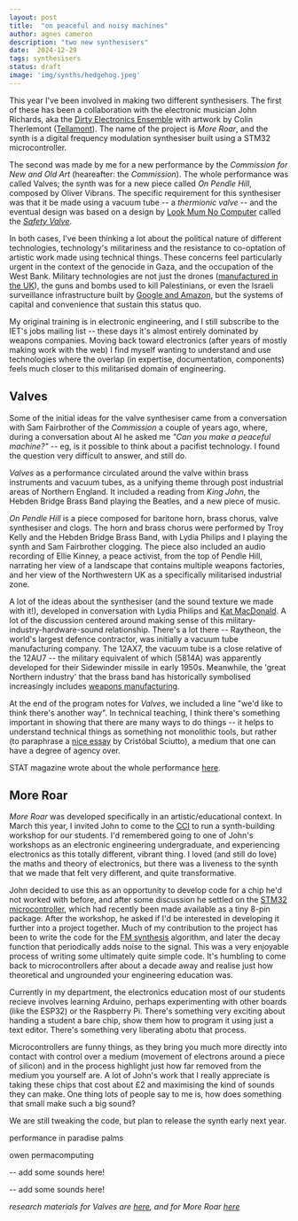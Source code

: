 ```yaml
---
layout: post
title:  "on peaceful and noisy machines"
author: agnes cameron
description: "two new synthesisers"
date:  2024-12-29
tags: synthesisers
status: draft
image: 'img/synths/hedgehog.jpeg'
---
```


This year I've been involved in making two different synthesisers. The first of these has been a collaboration with the electronic musician John Richards, aka the [Dirty Electronics Ensemble](https://www.dirtyelectronics.org/) with artwork by Colin Therlemont ([Tellamont](https://bandcamp.com/tellamont)). The name of the project is _More Roar_, and the synth is a digital frequency modulation synthesiser built using a STM32 microcontroller.

The second was made by me for a new performance by the _Commission for New and Old Art_ (heareafter: the _Commission_). The whole performance was called Valves; the synth was for a new piece called _On Pendle Hill_, composed by Oliver Vibrans. The specific requirement for this synthesiser was that it be made using a vacuum tube -- a _thermionic valve_ -- and the eventual design was based on a design by [Look Mum No Computer](https://www.lookmumnocomputer.com/) called the [_Safety Valve_](https://www.lookmumnocomputer.com/the-safety-valve).

In both cases, I've been thinking a lot about the political nature of different technologies, technology's militariness and the resistance to co-optation of artistic work made using technical things. These concerns feel particularly urgent in the context of the genocide in Gaza, and the occupation of the West Bank. Military technologies are not just the drones ([manufactured in the UK](https://caat.org.uk/data/countries/israel/israels-arms-industry-its-links-with-the-uk/)), the guns and bombs used to kill Palestinians, or even the Israeli surveillance infrastructure built by [Google and Amazon](https://www.aljazeera.com/news/2024/4/23/what-is-project-nimbus-and-why-are-google-workers-protesting-israel-deal), but the systems of capital and convenience that sustain this status quo.

My original training is in electronic engineering, and I still subscribe to the IET's jobs mailing list -- these days it's almost entirely dominated by weapons companies. Moving back toward electronics (after years of mostly making work with the web) I find myself wanting to understand and use technologies where the overlap (in expertise, documentation, components) feels much closer to this militarised domain of engineering. 

<!-- There's a sense sometimes that the answer to this is either the simple invocation of a kind of 'creativity' or 'good intention' -- a use of technical things for purely artistic and benevolent means -- or refusal to engage in the first place. I disagree with the former (after all, the [art school](https://www.instagram.com/ual_sjp/) where I work is also complicit in genocide), and I think the latter is a contextual decision. ?? -->

## Valves

Some of the initial ideas for the valve synthesiser came from a conversation with Sam Fairbrother of the _Commission_ a couple of years ago, where, during a conversation about AI he asked me *"Can you make a peaceful machine?"* -- eg, is it possible to think about a pacifist technology. I found the question very difficult to answer, and still do.

_Valves_ as a performance circulated around the valve within brass instruments and vacuum tubes, as a unifying theme through post industrial areas of Northern England. It included a reading from *King John*, the Hebden Bridge Brass Band playing the Beatles, and a new piece of music.

*On Pendle Hill* is a piece composed for baritone horn, brass chorus, valve synthesiser and clogs. The horn and brass chorus were performed by Troy Kelly and the Hebden Bridge Brass Band, with Lydia Philips and I playing the synth and Sam Fairbrother clogging. The piece also included an audio recording of Ellie Kinney, a peace activist, from the top of Pendle Hill, narrating her view of a landscape that contains multiple weapons factories, and her view of the Northwestern UK as a specifically militarised industrial zone.

A lot of the ideas about the synthesiser (and the sound texture we made with it!), developed in conversation with Lydia Philips and [Kat MacDonald](https://otherkat.com/). A lot of the discussion centered around making sense of this military-industry-hardware-sound relationship. There's a lot there -- Raytheon, the world's largest defence contractor, was initially a vacuum tube manufacturing company. The 12AX7, the vacuum tube is a close relative of the 12AU7 -- the military equivalent of which (5814A) was apparently developed for their Sidewinder missile in early 1950s. Meanwhile, the 'great Northern industry' that the brass band has historically symbolised increasingly includes [weapons manufacturing](https://caat.org.uk/data/companies/).

At the end of the program notes for _Valves_, we included a line "we'd like to think there's another way". In technical teaching, I think there's something important in showing that there are many ways to do things -- it helps to understand technical things as something not monolithic tools, but rather (to paraphrase a [nice essay](https://pages.sandpoints.org/sandpoints/ubu5050ubus-8daa49c3/reflection/autonomous-archive/) by Cristóbal Sciutto), a medium that one can have a degree of agency over.

STAT magazine wrote about the whole performance [here](https://statmagazine.org/staging-england/).

## More Roar

_More Roar_ was developed specifically in an artistic/educational context. In March this year, I invited John to come to the [CCI](https://www.arts.ac.uk/creative-computing-institute) to run a synth-building workshop for our students. I'd remembered going to one of John's workshops as an electronic engineering undergraduate, and experiencing electronics as this totally different, vibrant thing. I loved (and still do love) the maths and theory of electronics, but there was a liveness to the synth that we made that felt very different, and quite transformative.

John decided to use this as an opportunity to develop code for a chip he'd not worked with before, and after some discussion he settled on the [STM32 microcontroller](https://en.wikipedia.org/wiki/STM32), which had recently been made available as a tiny 8-pin package. After the workshop, he asked if I'd be interested in developing it further into a project together. Much of my contribution to the project has been to write the code for the [FM synthesis](https://docs.google.com/document/u/0/d/1dLrLAFyj1qOBhgkgtjH0oDM67nwY9DkMXg1a5tIjvx4/mobilebasic?pli=1) algorithm, and later the decay function that periodically adds noise to the signal. This was a very enjoyable process of writing some ultimately quite simple code. It's humbling to come back to microcontrollers after about a decade away and realise just how theoretical and ungrounded your engineering education was.

Currently in my department, the electronics education most of our students recieve involves learning Arduino, perhaps experimenting with other boards (like the ESP32) or the Raspberry Pi. There's something very exciting about handing a student a bare chip, show them how to program it using just a text editor. There's something very liberating abotu that process.

Microcontrollers are funny things, as they bring you much more directly into contact with control over a medium (movement of electrons around a piece of silicon) and in the process highlight just how far removed from the medium you yourself are. A lot of John's work that I really appreciate is taking these chips that cost about £2 and maximising the kind of sounds they can make. One thing lots of people say to me is, how does something that small make such a big sound?

We are still tweaking the code, but plan to release the synth early next year.

performance in paradise palms

owen permacomputing

-- add some sounds here!

-- add some sounds here!

*research materials for Valves are [here](https://www.are.na/agnes-cameron/proj-valves), and for More Roar [here](https://www.are.na/agnes-cameron/proj-more-roar)*
